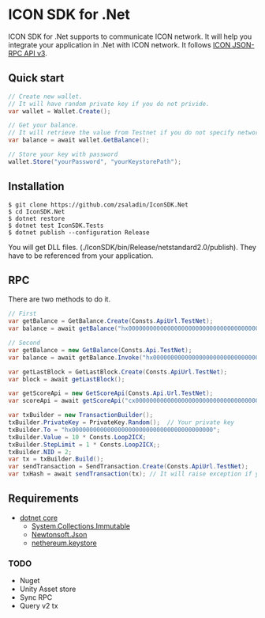 # ICON SDK for .Net

ICON SDK for .Net supports to communicate ICON network. It will help you integrate your application in .Net with ICON network. It follows [ICON JSON-RPC API v3](https://github.com/icon-project/icon-rpc-server/blob/master/docs/icon-json-rpc-v3.md).

## Quick start
```C#
// Create new wallet.
// It will have random private key if you do not privide.
var wallet = Wallet.Create();

// Get your balance.
// It will retrieve the value from Testnet if you do not specify network.
var balance = await wallet.GetBalance();

// Store your key with password
wallet.Store("yourPassword", "yourKeystorePath");
```

## Installation
```Shell
$ git clone https://github.com/zsaladin/IconSDK.Net
$ cd IconSDK.Net
$ dotnet restore
$ dotnet test IconSDK.Tests
$ dotnet publish --configuration Release
```
You will get DLL files. (./IconSDK/bin/Release/netstandard2.0/publish). They have to be referenced from your application.

## RPC
There are two methods to do it.
```C#
// First
var getBalance = GetBalance.Create(Consts.ApiUrl.TestNet);
var balance = await getBalance("hx0000000000000000000000000000000000000000");

// Second
var getBalance = new GetBalance(Consts.Api.TestNet);
var balance = await getBalance.Invoke("hx0000000000000000000000000000000000000000");
```

```C#
var getLastBlock = GetLastBlock.Create(Consts.ApiUrl.TestNet);
var block = await getLastBlock();

var getScoreApi = new GetScoreApi(Consts.Api.Url.TestNet);
var scoreApi = await getScoreApi("cx0000000000000000000000000000000000000001");

var txBuilder = new TransactionBuilder();
txBuilder.PrivateKey = PrivateKey.Random();  // Your private key
txBuilder.To = "hx0000000000000000000000000000000000000000";
txBuilder.Value = 10 * Consts.Loop2ICX;
txBuilder.StepLimit = 1 * Consts.Loop2ICX;;
txBuilder.NID = 2;
var tx = txBuilder.Build();
var sendTransaction = SendTransaction.Create(Consts.ApiUrl.TestNet);
var txHash = await sendTransaction(tx); // It will raise exception if your address does not have ICX enough.
```


## Requirements
- [dotnet core](https://docs.microsoft.com/dotnet/core/)
  - [System.Collections.Immutable](https://www.nuget.org/packages/System.Collections.Immutable)
  - [Newtonsoft.Json](https://www.nuget.org/packages/Newtonsoft.Json/)
  - [nethereum.keystore](https://www.nuget.org/packages/Nethereum.KeyStore/)

### TODO
- Nuget
- Unity Asset store
- Sync RPC
- Query v2 tx